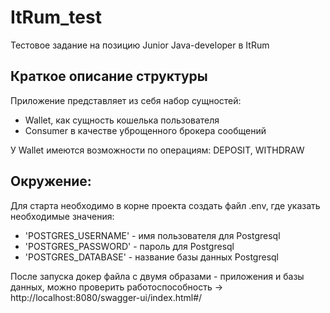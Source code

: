 # ItRum_test
Тестовое задание на позицию Junior Java-developer в ItRum

## Краткое описание структуры

Приложение представляет из себя набор сущностей:

- Wallet, как сущность кошелька пользователя
- Consumer в качестве уброщенного брокера сообщений

У Wallet имеются возможности по операциям: DEPOSIT, WITHDRAW

## Окружение:

Для старта необходимо в корне проекта создать файл .env,
где указать необходимые значения:

- 'POSTGRES_USERNAME' - имя пользователя для Postgresql
- 'POSTGRES_PASSWORD' - пароль для Postgresql
- 'POSTGRES_DATABASE' - название базы данных Postgresql

После запуска докер файла с двумя образами - приложения и базы данных,
можно проверить работоспособность -> http://localhost:8080/swagger-ui/index.html#/